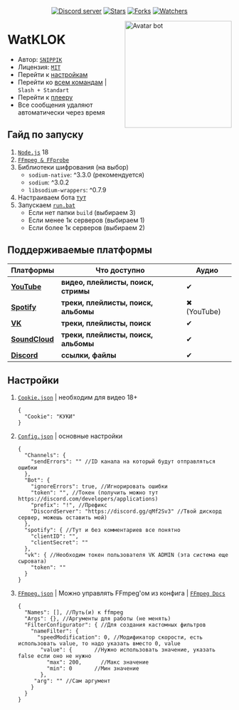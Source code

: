 <div align="center">
	<p>
		<a href="https://discord.gg/qMf2Sv3"><img src="https://img.shields.io/discord/332947799605772289?color=5865F2&logo=discord&logoColor=white&style=flat-square" alt="Discord server" /></a>
		<a href=""><img src="https://img.shields.io/github/stars/SNIPPIK/WatKLOK?logo=github&style=flat-square" alt="Stars"/></a>
    	<a href=""><img src="https://img.shields.io/github/forks/SNIPPIK/WatKLOK?logo=github&style=flat-square" alt="Forks"/></a>
        <a href=""><img src="https://img.shields.io/github/repo-size/SNIPPIK/WatKLOK?logo=github&style=flat-square" alt="Watchers"/></a>
    </p>
</div>


[<img align="right" alt="Avatar bot" width="240px" src="https://cdn.discordapp.com/avatars/678588856588697610/466d3d51e6d497541622085ed18a1ad1.webp?size=4096" />](https://discordapp.com/users/623170593268957214)

# WatKLOK
- Автор: [`SNIPPIK`](https://github.com/SNIPPIK)
- Лицензия: [`MIT`](https://github.com/SNIPPIK/WatKLOK/blob/main/LICENSE)
- Перейти к [настройкам](DataBase/Config.json)
- Перейти ко [всем командам](src/Handler/Commands) | `Slash + Standart`
- Перейти к [плееру](src/AudioPlayer)
- Все сообщения удаляют автоматически через время

## Гайд по запуску
1. [`Node.js`](https://nodejs.org/ru/) 18
2. [`FFmpeg & FFprobe`](https://ffmpeg.org/)
3. Библиотеки шифрования (на выбор)
    - `sodium-native`: ^3.3.0 (рекомендуется)
    - `sodium`: ^3.0.2
    - `libsodium-wrappers`: ^0.7.9
4. Настраиваем бота [тут](DataBase)
5. Запускаем [`run.bat`](run.bat)
   - Если нет папки `build` (выбираем 3)
   - Если менее 1к серверов (выбираем 1)
   - Если более 1к серверов (выбираем 2) 

## Поддерживаемые платформы

| Платформы                                 | Что доступно                         | Аудио       |
|-------------------------------------------|--------------------------------------|-------------|
| [**YouTube**](https://www.youtube.com/)   | **видео, плейлисты, поиск, стримы**  | ✔           |
| [**Spotify**](https://open.spotify.com/)  | **треки, плейлисты, поиск, альбомы** | ✖ (YouTube) |
| [**VK**](https://vk.com/)                 | **треки, плейлисты, поиск**          | ✔           |
| [**SoundCloud**](https://soundcloud.com/) | **треки, плейлисты, поиск, альбомы** | ✔           |
 | [**Discord**](https://discord.com/)       | **ссылки, файлы**                    | ✔           |

## Настройки
1. [`Cookie.json`](DataBase/Cookie.json) | необходим для видео 18+
    ```json5
   {   
      "Cookie": "КУКИ" 
   }
   ```
2. [`Config.json`](DataBase/Config.json) | основные настройки
    ```json5
    {
      "Channels": {
        "sendErrors": "" //ID канала на который будут отправляться ошибки
      },
      "Bot": {
        "ignoreErrors": true, //Игнорировать ошибки
        "token": "", //Токен (получить можно тут https://discord.com/developers/applications)
        "prefix": "!", //Префикс
        "DiscordServer": "https://discord.gg/qMf2Sv3" //Твой дискорд сервер, можешь оставить мой)
      },
      "spotify": { //Тут и без комментариев все понятно
        "clientID": "",
        "clientSecret": ""
      },
      "vk": { //Необходим токен пользователя VK ADMIN (эта система еще сыровата)
        "token": ""
      }
    }
    ```
3. [`FFmpeg.json`](DataBase/FFmpeg.json) | Можно управлять FFmpeg'ом из конфига | [`FFmpeg Docs`](https://ffmpeg.org/ffmpeg.html)
    ```json5
    {
      "Names": [], //Путь(и) к ffmpeg
      "Args": {}, //Аргументы для работы (не менять)
      "FilterConfigurator": { //Для создания кастомных фильтров
        "nameFilter": {
          "speedModification": 0, //Модификатор скорости, есть использовать value, то надо указать вместо 0, value
           "value": {       //Нужно использовать значение, указать false если оно не нужно
             "max": 200,      //Макс значение
             "min": 0       //Мин значение
           },
         "arg": "" //Сам аргумент
        }
      }
    }  
     ```